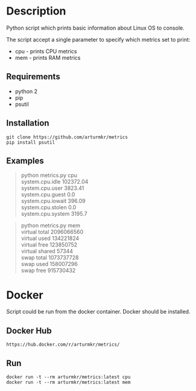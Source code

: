 # Description
Python script which prints basic information about Linux OS to console.

The script accept a single parameter to specify which metrics set to print:
* cpu - prints CPU metrics
* mem - prints RAM metrics

## Requirements
* python 2
* pip
* psutil

## Installation
    git clone https://github.com/arturmkr/metrics
    pip install psutil
    
## Examples
  > python metrics.py cpu<br />
  system.cpu.idle 102372.04<br />
  system.cpu.user 3823.41<br />
  system.cpu.guest 0.0<br />
  system.cpu.iowait 396.09<br />
  system.cpu.stolen 0.0<br />
  system.cpu.system 3195.7<br />

  > python metrics.py mem<br />
  virtual total 2096066560<br />
  virtual used 134221824<br />
  virtual free 123850752<br />
  virtual shared 57344<br />
  swap total 1073737728<br />
  swap used 158007296<br />
  swap free 915730432<br />
  
# Docker
Script could be run from the docker container. Docker should be installed.
## Docker Hub
    https://hub.docker.com/r/arturmkr/metrics/
## Run
    docker run -t --rm arturmkr/metrics:latest cpu
    docker run -t --rm arturmkr/metrics:latest mem

